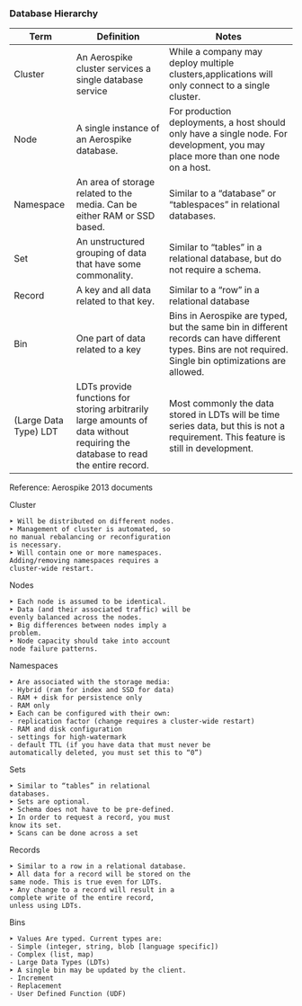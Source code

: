 ### Database Hierarchy

| Term  	|   Definition	|   	Notes|  
|---	|---	|---	|
|  Cluster 	| An Aerospike cluster services a single database service  	|  While a company may deploy multiple clusters,applications will only connect to a single cluster.	|
|   Node	|   A single instance of an Aerospike database. 	|  For production deployments, a host should only have a single node. For development, you may place more than one node on a host. 	| 
|  Namespace 	|   An area of storage related to the media. Can be either RAM or SSD based.	|  Similar to a “database” or “tablespaces” in relational databases. 	| 
| Set  	|  An unstructured grouping of data that have some commonality. 	|  Similar to “tables” in a relational database, but do not require a schema. 	| 
|   Record	|  A key and all data related to that key. 	|   Similar to a “row” in a relational database	| 
| Bin  	|  One part of data related to a key 	|   Bins in Aerospike are typed, but the same bin in different records can have different types. Bins are not required. Single bin optimizations are allowed.	| 
|   (Large Data Type) LDT	|  LDTs provide functions for storing arbitrarily large amounts of data without requiring the database to read the entire record. 	|  Most commonly the data stored in LDTs will be time series data, but this is not a requirement. This feature is still in development. 	| 



Reference: Aerospike 2013 documents


Cluster
```
➤ Will be distributed on different nodes.
➤ Management of cluster is automated, so
no manual rebalancing or reconfiguration
is necessary.
➤ Will contain one or more namespaces.
Adding/removing namespaces requires a
cluster-wide restart.
```

Nodes
```
➤ Each node is assumed to be identical.
➤ Data (and their associated traffic) will be
evenly balanced across the nodes.
➤ Big differences between nodes imply a
problem.
➤ Node capacity should take into account
node failure patterns. 
```

Namespaces
```
➤ Are associated with the storage media:
- Hybrid (ram for index and SSD for data)
- RAM + disk for persistence only
- RAM only
➤ Each can be configured with their own:
- replication factor (change requires a cluster-wide restart)
- RAM and disk configuration
- settings for high-watermark
- default TTL (if you have data that must never be
automatically deleted, you must set this to “0”)
```

Sets
```
➤ Similar to “tables” in relational
databases.
➤ Sets are optional.
➤ Schema does not have to be pre-defined.
➤ In order to request a record, you must
know its set.
➤ Scans can be done across a set 
```

Records
```
➤ Similar to a row in a relational database.
➤ All data for a record will be stored on the
same node. This is true even for LDTs.
➤ Any change to a record will result in a
complete write of the entire record,
unless using LDTs.
```

Bins
```
➤ Values Are typed. Current types are:
- Simple (integer, string, blob [language specific])
- Complex (list, map)
- Large Data Types (LDTs)
➤ A single bin may be updated by the client.
- Increment
- Replacement
- User Defined Function (UDF)
```
